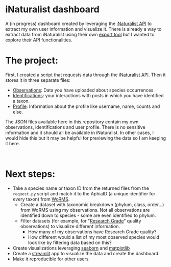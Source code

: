 # iNaturalist dashboard

A (in progress) dashboard created by leveraging the [iNaturalist API](https://api.inaturalist.org/v1/docs/) to extract my own user information and visualize it. There is already a way to extract data from iNaturalist using their own [export tool](https://www.inaturalist.org/observations/export) but I wanted to explore their API functionalities. 

# The project:

First, I created a script that requests data through the [iNaturalist API](https://api.inaturalist.org/v1/docs/). Then it stores it in three separate files:
- [Observations](https://api.inaturalist.org/v1/docs/#!/Observations): Data you have uploaded about species occurrences.  
- [Identifications](https://api.inaturalist.org/v1/docs/#!/Identifications): your interactions with posts in which you have identified a taxon.
- [Profile](https://api.inaturalist.org/v1/docs/#!/Users/get_users_autocomplete): Information about the profile like username, name, counts and else. 

The JSON files available here in this repository contain my own observations, identifications and user profile. There is no sensitive information and it should all be available in iNaturalist. In other cases, I would hide this but it may be helpful for previewing the data so I am keeping it here.  

<br>

# Next steps:
- Take a species name or taxon ID from the returned files from the ``request.py`` script and match it to the AphiaID (a unique identifier for every taxon) from [WoRMS](https://www.marinespecies.org/aphia.php?p=webservice).
    - Create a dataset with taxonomic breakdown (phylum, class, order...) from WoRMS using my observations. Not all observations are identified down to species - some are even identified to phylum. 
    - Filter datasets (for example, for "[Research Grade](https://help.inaturalist.org/en/support/solutions/articles/151000169936-what-is-the-data-quality-assessment-and-how-do-observations-qualify-to-become-research-grade-)" quality observations) to visualize different information. 
        - How many of my observations have Research Grade quality? 
        - How different would a list of my most observed species would look like by filtering data based on this? 
- Create visualizations leveraging [seaborn](https://seaborn.pydata.org/) and [matplotlib](https://matplotlib.org/) 
- Create a [streamlit](https://streamlit.io/) app to visualize the data and create the dashboard. 
- Make it reproducible for other users